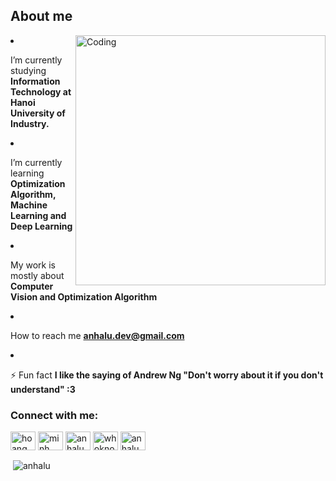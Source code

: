 
<h2>About me</h2>
<img align="right" alt="Coding" width="400" 

- I’m currently studying **Information Technology at Hanoi University of Industry.**

- I’m currently learning **Optimization Algorithm, Machine Learning and Deep Learning**

- My work is mostly about **Computer Vision and Optimization Algorithm**

- How to reach me **anhalu.dev@gmail.com**

- ⚡ Fun fact **I like the saying of Andrew Ng "Don't worry about it if you don't understand" :3**

<h3 align="left">Connect with me:</h3>
<p align="left">
<a href="https://linkedin.com/in/hoang-minh-an-5ba305248" target="blank"><img align="center" src="https://raw.githubusercontent.com/rahuldkjain/github-profile-readme-generator/master/src/images/icons/Social/linked-in-alt.svg" alt="hoang minh an" height="30" width="40" /></a>
<a href="https://fb.com/anhalu6602" target="blank"><img align="center" src="https://raw.githubusercontent.com/rahuldkjain/github-profile-readme-generator/master/src/images/icons/Social/facebook.svg" alt="minh an halu" height="30" width="40" /></a>
<a href="https://instagram.com/anhalu66" target="blank"><img align="center" src="https://raw.githubusercontent.com/rahuldkjain/github-profile-readme-generator/master/src/images/icons/Social/instagram.svg" alt="anhalu66" height="30" width="40" /></a>
<a href="https://codeforces.com/profile/whoknows" target="blank"><img align="center" src="https://raw.githubusercontent.com/rahuldkjain/github-profile-readme-generator/master/src/images/icons/Social/codeforces.svg" alt="whoknows" height="30" width="40" /></a>
<a href="https://www.leetcode.com/anhalu" target="blank"><img align="center" src="https://raw.githubusercontent.com/rahuldkjain/github-profile-readme-generator/master/src/images/icons/Social/leet-code.svg" alt="anhalu" height="30" width="40" /></a>
</p>


<p>&nbsp;<img align="center" src="https://github-readme-stats-git-masterrstaa-rickstaa.vercel.app/api?username=anhalu&show_icons=true&locale=en" alt="anhalu" /></p>



